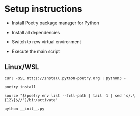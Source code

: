 # Setup instructions

- Install Poetry package manager for Python

- Install all dependencies

- Switch to new virtual environment

- Execute the main script

## Linux/WSL

```
curl -sSL https://install.python-poetry.org | python3 -

poetry install

source "$(poetry env list --full-path | tail -1 | sed 's/.\{12\}$//')/bin/activate"

python __init__.py

```
